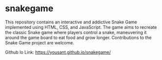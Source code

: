 # snakegame
This repository contains an interactive and addictive Snake Game implemented using HTML, CSS, and JavaScript. The game aims to recreate the classic Snake game where players control a snake, maneuvering it around the game board to eat food and grow longer. Contributions to the Snake Game project are welcome. 


Github Io Link:
https://yousant.github.io/snakegame/
